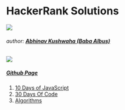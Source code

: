 # HackerRank Solutions 
![](https://hrcdn.net/hackerrank/assets/brand/h_mark_sm-9c05999c62674028552f4e813728e591.svg)
###### author: [**Abhinav Kushwaha (Baba Albus)**](http://babaalbus.com/ "http://babaalbus.com/")
![](https://media.licdn.com/dms/image/C5103AQEuWnPed5Pebg/profile-displayphoto-shrink_200_200/0?e=1547683200&v=beta&t=kee-BP4ZNdAQCQiRm76scGI52bC5ib-2etMogMPr5zE)
##### [Github Page](https://abhi9935.github.io/HackerRank/ "https://abhi9935.github.io/HackerRank/")

1. [10 Days of JavaScript](https://github.com/Abhi9935/HackerRank/tree/master/10%20Days%20of%20Javascript)
2. [30 Days Of Code](https://github.com/Abhi9935/HackerRank/tree/master/30%20Days%20Of%20Code)
3. [Algorithms](https://github.com/Abhi9935/HackerRank/tree/master/Algorithms)
